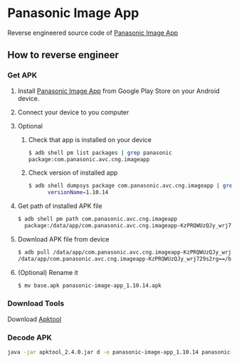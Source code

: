 # Panasonic Image App
Reverse engineered source code of [Panasonic Image App][app-link]

[app-link]: https://play.google.com/store/apps/details?id=com.panasonic.avc.cng.imageapp
[apktool_2.4.0.jar]: https://github.com/iBotPeaches/Apktool/releases/download/v2.4.0/apktool_2.4.0.jar

## How to reverse engineer

### Get APK
1. Install [Panasonic Image App][app-link] from Google Play Store on your Android device.
2. Connect your device to you computer
3. Optional
    1. Check that app is installed on your device
        ```bash
        $ adb shell pm list packages | grep panasonic
        package:com.panasonic.avc.cng.imageapp
        ```
    2. Check version of installed app
        ```bash
        $ adb shell dumpsys package com.panasonic.avc.cng.imageapp | grep versionName
              versionName=1.10.14
        ```
4. Get path of installed APK file
    ```bash
    $ adb shell pm path com.panasonic.avc.cng.imageapp
      package:/data/app/com.panasonic.avc.cng.imageapp-KzPRQWUzQJy_wrj729s2rg==/base.apk
    ```
5. Download APK file from device
    ```bash
    $ adb pull /data/app/com.panasonic.avc.cng.imageapp-KzPRQWUzQJy_wrj729s2rg==/base.apk
    /data/app/com.panasonic.avc.cng.imageapp-KzPRQWUzQJy_wrj729s2rg==/base.apk: 1 file pulled. 16.3 MB/s (31494753 bytes in 1.848s)
    ```

6. (Optional) Rename it
    ```bash
    $ mv base.apk panasonic-image-app_1.10.14.apk
    ```

### Download Tools
Download [Apktool][apktool_2.4.0.jar]

### Decode APK

```bash
java -jar apktool_2.4.0.jar d -o panasonic-image-app_1.10.14 panasonic-image-app_1.10.14.apk
```
